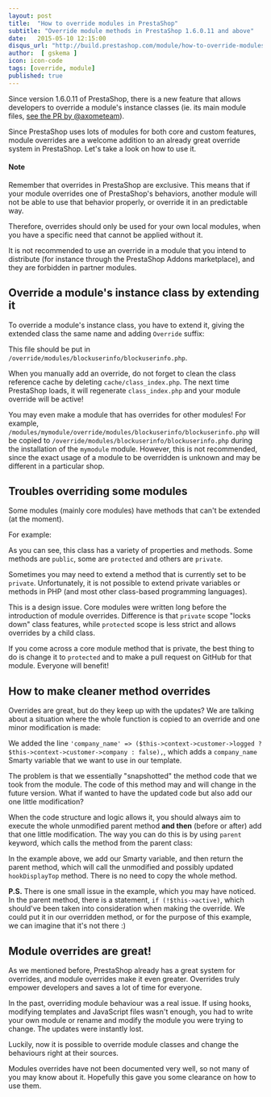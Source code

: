 ```yaml
---
layout: post
title:  "How to override modules in PrestaShop"
subtitle: "Override module methods in PrestaShop 1.6.0.11 and above"
date:   2015-05-10 12:15:00
disqus_url: "http://build.prestashop.com/module/how-to-override-modules/"
author:  [ gskema ]
icon: icon-code
tags: [override, module]
published: true
---
```


Since version 1.6.0.11 of PrestaShop, there is a new feature that allows developers to override a module's instance classes (ie. its main module files, [see the PR by @axometeam](https://github.com/PrestaShop/PrestaShop/pull/2133)).

Since PrestaShop uses lots of modules for both core and custom features, module overrides are a welcome addition to an already great override system in PrestaShop. Let's take a look on how to use it.

<div class="alert alert-note" role="alert">
<h4><i class='icon-file'></i> Note</h4>
Remember that overrides in PrestaShop are exclusive. This means that if your module overrides one of PrestaShop's behaviors, another module will not be able to use that behavior properly, or override it in an predictable way.

Therefore, overrides should only be used for your own local modules, when you have a specific need that cannot be applied without it.

It is not recommended to use an override in a module that you intend to distribute (for instance through the PrestaShop Addons marketplace), and they are forbidden in partner modules.
</div>

## Override a module's instance class by extending it

To override a module's instance class, you have to extend it, giving the extended class the same name and adding `Override` suffix:

<script src="https://gist.github.com/gskema/51aa05a814fa510a2202.js"></script>

This file should be put in `/override/modules/blockuserinfo/blockuserinfo.php`.
 
When you manually add an override, do not forget to clean the class reference cache by deleting `cache/class_index.php`. The next time PrestaShop loads, it will regenerate `class_index.php` and your module override will be active!

You may even make a module that has overrides for other modules! For example, `/modules/mymodule/override/modules/blockuserinfo/blockuserinfo.php` will be copied to `/override/modules/blockuserinfo/blockuserinfo.php` during the installation of the `mymodule` module. However, this is not recommended, since the exact usage of a module to be overridden is unknown and may be different in a particular shop.

## Troubles overriding some modules

Some modules (mainly core modules) have methods that can't be extended (at the moment).

For example:

<script src="https://gist.github.com/gskema/04af5a98b56ee59f01e1.js"></script>

As you can see, this class has a variety of properties and methods. Some methods are `public`, some are `protected` and others are `private`.

Sometimes you may need to extend a method that is currently set to be `private`. Unfortunately, it is not possible to extend private variables or methods in PHP (and most other class-based programming languages).

This is a design issue. Core modules were written long before the introduction of module overrides. Difference is that `private` scope "locks down" class features, while `protected` scope is less strict and allows overrides by a child class.

If you come across a core module method that is private, the best thing to do is change it to `protected` and to make a pull request on GitHub for that module. Everyone will benefit!

## How to make cleaner method overrides

Overrides are great, but do they keep up with the updates? We are talking about a situation where the whole function is copied to an override and one minor modification is made:

<script src="https://gist.github.com/gskema/751e2791b35008beb71f.js"></script>

We added the line `'company_name' => ($this->context->customer->logged ? $this->context->customer->company : false),`, which adds a `company_name` Smarty variable that we want to use in our template.

The problem is that we essentially "snapshotted" the method code that we took from the module. The code of this method may and will change in the future version. What if wanted to have the updated code but also add our one little modification?

When the code structure and logic allows it, you should always aim to execute the whole unmodified parent method **and then** (before or after) add that one little modification. The way you can do this is by using `parent` keyword, which calls the method from the parent class:

<script src="https://gist.github.com/gskema/0adf2da86ff78750d161.js"></script>

In the example above, we add our Smarty variable, and then return the parent method, which will call the unmodified and possibly updated `hookDisplayTop` method. There is no need to copy the whole method.

**P.S.** There is one small issue in the example, which you may have noticed. In the parent method, there is a  statement, `if (!$this->active)`, which should've been taken into consideration when making the override. We could put it in our overridden method, or for the purpose of this example, we can imagine that it's not there :)

## Module overrides are great!

As we mentioned before, PrestaShop already has a great system for overrides, and module overrides make it even greater. Overrides truly empower developers and saves a lot of time for everyone.

In the past, overriding module behaviour was a real issue. If using hooks, modifying templates and JavaScript files wasn't enough, you had to write your own module or rename and modify the module you were trying to change. The updates were instantly lost.
 
Luckily, now it is possible to override module classes and change the behaviours right at their sources.

Modules overrides have not been documented very well, so not many of you may know about it. Hopefully this gave you some clearance on how to use them.
